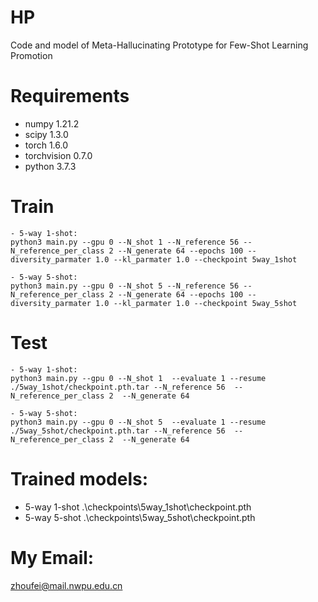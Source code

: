 # HP
Code and model of Meta-Hallucinating Prototype for Few-Shot Learning Promotion

# Requirements
- numpy  1.21.2
- scipy  1.3.0
- torch  1.6.0
- torchvision  0.7.0
- python 3.7.3

# Train
```
- 5-way 1-shot:
python3 main.py --gpu 0 --N_shot 1 --N_reference 56 --N_reference_per_class 2 --N_generate 64 --epochs 100 --diversity_parmater 1.0 --kl_parmater 1.0 --checkpoint 5way_1shot

- 5-way 5-shot:
python3 main.py --gpu 0 --N_shot 5 --N_reference 56 --N_reference_per_class 2 --N_generate 64 --epochs 100 --diversity_parmater 1.0 --kl_parmater 1.0 --checkpoint 5way_5shot

```
# Test
```
- 5-way 1-shot:
python3 main.py --gpu 0 --N_shot 1  --evaluate 1 --resume ./5way_1shot/checkpoint.pth.tar --N_reference 56  --N_reference_per_class 2  --N_generate 64

- 5-way 5-shot:
python3 main.py --gpu 0 --N_shot 5  --evaluate 1 --resume ./5way_5shot/checkpoint.pth.tar --N_reference 56  --N_reference_per_class 2  --N_generate 64
```
# Trained models:
- 5-way 1-shot
 .\checkpoints\5way_1shot\checkpoint.pth
- 5-way 5-shot
 .\checkpoints\5way_5shot\checkpoint.pth
# My Email:
zhoufei@mail.nwpu.edu.cn
